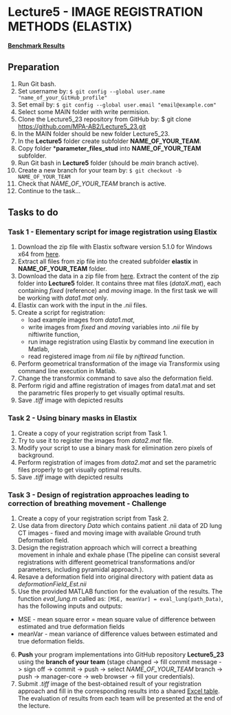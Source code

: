 # Lecture5 - IMAGE REGISTRATION METHODS (ELASTIX)

[**Benchmark Results**](https://docs.google.com/spreadsheets/d/1kFcj3svxZ9dXdnNcJw329W-IJwhLGNss/edit#gid=1879335341)

## Preparation

1. Run Git bash.
2. Set username by: `$ git config --global user.name "name_of_your_GitHub_profile"`
3. Set email by: `$ git config --global user.email "email@example.com"`
4. Select some MAIN folder with write permision.
5. Clone the Lecture5_23 repository from GitHub by: $ git clone https://github.com/MPA-AB2/Lecture5_23.git
6. In the MAIN folder should be new folder Lecture5_23.
7. In the **Lecture5** folder create subfolder **NAME_OF_YOUR_TEAM**.
8. Copy folder ***parameter_files_stud** into **NAME_OF_YOUR_TEAM** subfolder.
9. Run Git bash in **Lecture5** folder (should be *main* branch active).
10. Create a new branch for your team by: `$ git checkout -b NAME_OF_YOUR_TEAM`
11. Check that  *NAME_OF_YOUR_TEAM* branch is active.
12. Continue to the task...

## Tasks to do

### Task 1 - Elementary script for image registration using Elastix
1. Download the zip file with Elastix software version 5.1.0 for Windows x64 from [here](https://github.com/SuperElastix/elastix/releases).
2. Extract all files from zip file into the created subfolder **elastix** in **NAME_OF_YOUR_TEAM** folder.
3. Download the data in a zip file from [here](https://www.vut.cz/www_base/vutdisk.php?i=311029afae). Extract the content of the zip folder into **Lecture5** folder. It contains three mat files (*dataX.mat*), each containing *fixed* (reference) and *moving* image. In the first task we will be working with *data1.mat* only.
4. Elastix can work with the input in the *.nii* files.
7. Create a script for registration:
   * load example images from *data1.mat*,
   * write images from *fixed* and *moving* variables into *.nii* file by niftiwrite function,
   * run image registration using Elastix by command line execution in Matlab,
   * read registered image from *nii* file by *niftiread* function.
9. Perform geometrical transformation of the image via Transformix using command line execution in Matlab.
10. Change the transformix command to save also the deformation field.
11. Perform rigid and affine registration of images from data1.mat and set the parametric files properly to get visually optimal results.
12. Save *.tiff* image with depicted results

### Task 2 - Using binary masks in Elastix
1. Create a copy of your registration script from Task 1.
2. Try to use it to register the images from *data2.mat* file.
3. Modify your script to use a binary mask for elimination zero pixels of background.
4. Perform registration of images from *data2.mat* and set the parametric files properly to get visually optimal results.
5. Save *.tiff* image with depicted results

### Task 3 - Design of registration approaches leading to correction of breathing movement - Challenge
1. Create a copy of your registration script from Task 2.
2. Use data from directory *Data* which contains patient .nii data of 2D lung CT images - fixed and moving image with available Ground truth Deformation field.
3. Design the registration approach which will correct a breathing movement in inhale and exhale phase (The pipeline can consist several registrations with different geometrical transformations and/or parameters, including pyramidal approach.).
4. Resave a deformation field into original directory with patient data as *deformationField_Est.nii*
5. Use the provided MATLAB function for the evaluation of the results. The function *eval_lung.m* called as:
`[MSE, meanVar] = eval_lung(path_Data)`,
has the following inputs and outputs:
  * MSE - mean square error = mean square value of difference between estimated and true deformation fields
  * meanVar - mean variance of difference values between estimated and true deformation fields.
6. **Push** your program implementations into GitHub repository **Lecture5_23** using the **branch of your team** (stage changed -> fill commit message -> sign off -> commit -> push -> select *NAME_OF_YOUR_TEAM* branch -> push -> manager-core -> web browser -> fill your credentials).
8. Submit *.tiff* image of the best-obtained result of your registration approach and fill in the corresponding results into a shared [Excel table](https://docs.google.com/spreadsheets/d/1kFcj3svxZ9dXdnNcJw329W-IJwhLGNss/edit#gid=1879335341). The evaluation of results from each team will be presented at the end of the lecture.
